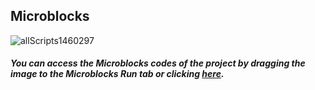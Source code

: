 ## Microblocks
![allScripts1460297](https://user-images.githubusercontent.com/112697142/199731316-0d419723-c638-4383-a77f-9341c3cfb1d1.png)


##### You can access the Microblocks codes of the project by dragging the image to the Microblocks Run tab or clicking [here](https://microblocks.fun/run/microblocks.html#scripts=GP%20Scripts%0Adepends%20%27OLED%20Graphics%27%20%27PicoBricks%27%0A%0Ascript%20482%2098%20%7B%0AwhenStarted%0AOLEDInit_I2C%20%27OLED_0.96in%27%20%273C%27%200%20false%0AOLEDwrite%20%27Press%20the%20button%27%200%2010%20false%0AOLEDwrite%20%27TO%20START%21%27%2025%2035%20false%0A%7D%0A%0Ascript%20955%20108%20%7B%0AwhenCondition%20%28pb_button%29%0Afor%20i%203%20%7B%0A%20%20OLEDclear%0A%20%20OLEDwrite%20%28%27%5Bdata%3Ajoin%5D%27%20%27%27%20%284%20-%20i%29%20%27...%27%29%2025%2035%20false%0A%20%20waitMillis%201000%0A%7D%0AOLEDclear%0AOLEDwrite%20%27GO%21%21%21%27%2035%2035%20false%0AwaitMillis%20%28random%201000%205000%29%0Apb_set_red_LED%20true%0AresetTimer%0AwaitUntil%20%28pb_button%29%0Ascore%20%3D%20%28timer%29%0Apb_set_red_LED%20false%0Apb_beep%20200%0AOLEDclear%0AOLEDwrite%20%27Press%20the%20%27%2028%2010%20false%0AOLEDwrite%20%27BUTTON%27%2040%2022%20false%0AOLEDwrite%20%27to%20Repeat%21%27%2026%2034%20false%0AOLEDwrite%20%28%27%5Bdata%3Ajoin%5D%27%20%27Score%3A%27%20score%20%27%20%27%20%27ms%27%29%2010%2048%20false%0A%7D%0A%0A "here").

